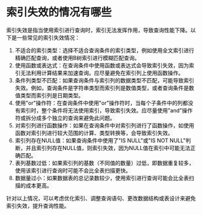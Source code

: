 # 索引失效的情况有哪些

<font style="color:rgb(0, 0, 0);background-color:rgb(248, 248, 248);">索引失效是指当使用索引进行查询时，索引无法发挥作用，导致查询性能下降。以下是一些常见的索引失效情况：</font>

1. <font style="color:rgb(0, 0, 0);background-color:rgb(248, 248, 248);">不适合的索引类型：选择不适合查询条件的索引类型，例如使用全文索引进行精确匹配查询，或者使用B树索引进行模糊匹配查询。</font>
2. <font style="color:rgb(0, 0, 0);background-color:rgb(248, 248, 248);">使用函数或表达式：在查询条件中使用函数或表达式会导致索引失效，因为索引无法利用计算结果来加速查询。应尽量避免在索引列上使用函数操作。</font>
3. <font style="color:rgb(0, 0, 0);background-color:rgb(248, 248, 248);">条件列类型不匹配：如果查询条件与索引列的数据类型不匹配，可能导致索引失效。例如，查询条件是字符串类型而索引列是数值类型，或者查询条件是数值类型而索引列是日期类型。</font>
4. <font style="color:rgb(0, 0, 0);background-color:rgb(248, 248, 248);">使用"or"操作符：在查询条件中使用"or"操作符时，当每个子条件中的列都没有索引时，整个条件将无法使用索引，导致索引失效。应尽量使用"and"操作符或拆分成多个独立的查询来避免此问题。</font>
5. <font style="color:rgb(0, 0, 0);background-color:rgb(248, 248, 248);">对索引列进行函数操作：如果在查询条件中对索引列进行了函数操作，如使用函数对索引列进行较大范围的计算、类型转换等，会导致索引失效。</font>
6. <font style="color:rgb(0, 0, 0);background-color:rgb(248, 248, 248);">索引列存在NULL值：如果查询条件中使用了"IS NULL"或"IS NOT NULL"判断，并且索引列存在NULL值，则索引失效，因为NULL值在索引中可能无法正确匹配。</font>
7. <font style="color:rgb(0, 0, 0);background-color:rgb(248, 248, 248);">表列基数过低：如果索引列的基数（不同值的数量）过低，即数据重复较多，使用该索引进行查询时可能不会比全表扫描更快。</font>
8. <font style="color:rgb(0, 0, 0);background-color:rgb(248, 248, 248);">数据量过小：如果数据表的总记录数较少，使用索引进行查询可能会比全表扫描的成本更高。</font>

<font style="color:rgb(0, 0, 0);background-color:rgb(248, 248, 248);">针对以上情况，可以考虑优化索引、调整查询语句、更改数据结构或表设计来避免索引失效，提升查询性能。</font>
